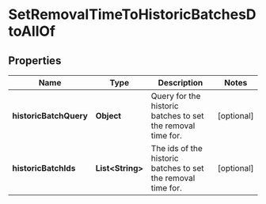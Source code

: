 

# SetRemovalTimeToHistoricBatchesDtoAllOf

## Properties

Name | Type | Description | Notes
------------ | ------------- | ------------- | -------------
**historicBatchQuery** | **Object** | Query for the historic batches to set the removal time for. |  [optional]
**historicBatchIds** | **List&lt;String&gt;** | The ids of the historic batches to set the removal time for. |  [optional]



